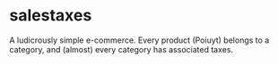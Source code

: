 # salestaxes
A ludicrously simple e-commerce. 
Every product (Poiuyt) belongs to a category, and (almost) every category has associated taxes.
